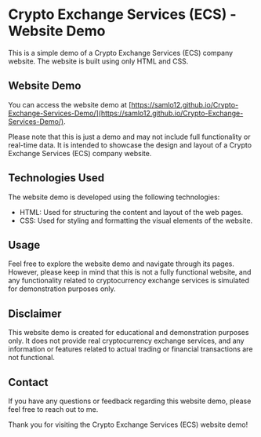 # Crypto Exchange Services (ECS) - Website Demo

This is a simple demo of a Crypto Exchange Services (ECS) company website. The website is built using only HTML and CSS.

## Website Demo

You can access the website demo at [https://samlo12.github.io/Crypto-Exchange-Services-Demo/](https://samlo12.github.io/Crypto-Exchange-Services-Demo/).

Please note that this is just a demo and may not include full functionality or real-time data. It is intended to showcase the design and layout of a Crypto Exchange Services (ECS) company website.

## Technologies Used

The website demo is developed using the following technologies:

- HTML: Used for structuring the content and layout of the web pages.
- CSS: Used for styling and formatting the visual elements of the website.

## Usage

Feel free to explore the website demo and navigate through its pages. However, please keep in mind that this is not a fully functional website, and any functionality related to cryptocurrency exchange services is simulated for demonstration purposes only.

## Disclaimer

This website demo is created for educational and demonstration purposes only. It does not provide real cryptocurrency exchange services, and any information or features related to actual trading or financial transactions are not functional.

## Contact

If you have any questions or feedback regarding this website demo, please feel free to reach out to me.

Thank you for visiting the Crypto Exchange Services (ECS) website demo!
